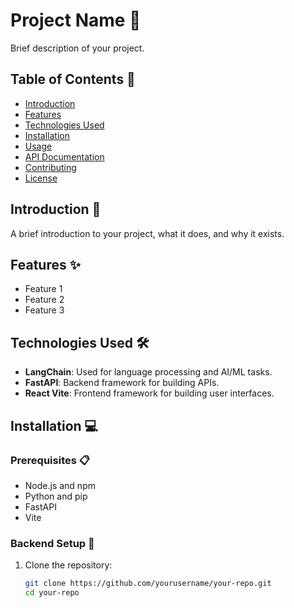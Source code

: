 # Project Name 📘

Brief description of your project.

## Table of Contents 📑

- [Introduction](#introduction)
- [Features](#features)
- [Technologies Used](#technologies-used)
- [Installation](#installation)
- [Usage](#usage)
- [API Documentation](#api-documentation)
- [Contributing](#contributing)
- [License](#license)

## Introduction 📖

A brief introduction to your project, what it does, and why it exists.

## Features ✨

- Feature 1
- Feature 2
- Feature 3

## Technologies Used 🛠️

- **LangChain**: Used for language processing and AI/ML tasks.
- **FastAPI**: Backend framework for building APIs.
- **React Vite**: Frontend framework for building user interfaces.

## Installation 💻

### Prerequisites 📋

- Node.js and npm
- Python and pip
- FastAPI
- Vite

### Backend Setup 🔧

1. Clone the repository:

   ```bash
   git clone https://github.com/yourusername/your-repo.git
   cd your-repo
